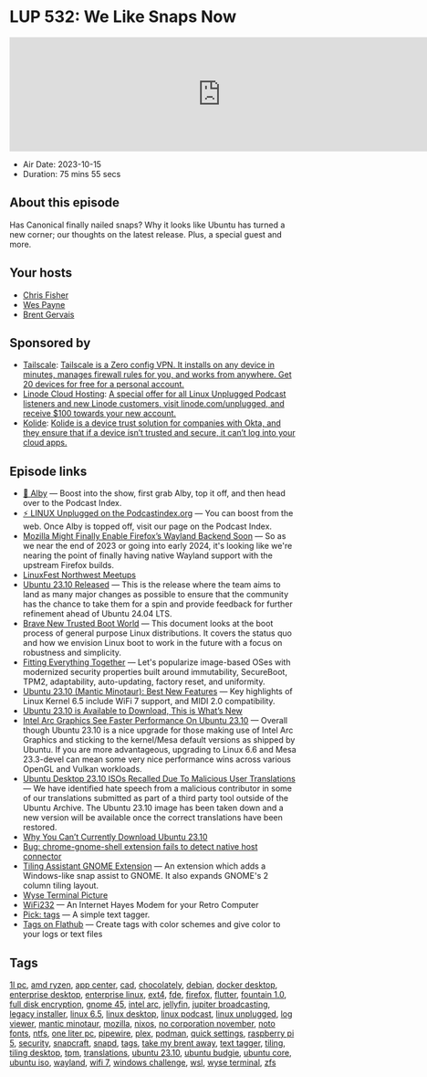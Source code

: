 # LUP 532: We Like Snaps Now

<iframe src="https://player.fireside.fm/v2/RUkczH-V+nGNUqF8X?theme=dark" width="740" height="200" frameborder="0" scrolling="no"></iframe>

* Air Date: 2023-10-15
* Duration: 75 mins 55 secs

## About this episode

Has Canonical finally nailed snaps? Why it looks like Ubuntu has turned a new corner; our thoughts on the latest release. Plus, a special guest and more.

## Your hosts
* [Chris Fisher](https://linuxunplugged.com/hosts/chrislas)
* [Wes Payne](https://linuxunplugged.com/hosts/wes)
* [Brent Gervais](https://linuxunplugged.com/hosts/brent)

## Sponsored by

  * [Tailscale](http://tailscale.com/): [Tailscale is a Zero config VPN. It installs on any device in minutes, manages firewall rules for you, and works from anywhere. Get 20 devices for free for a personal account. ](http://tailscale.com/)
  * [Linode Cloud Hosting](https://linode.com/unplugged): [A special offer for all Linux Unplugged Podcast listeners and new Linode customers, visit linode.com/unplugged, and receive $100 towards your new account. ](https://linode.com/unplugged)
  * [Kolide](https://kolide.com/unplugged): [Kolide is a device trust solution for companies with Okta, and they ensure that if a device isn’t trusted and secure, it can’t log into your cloud apps.](https://kolide.com/unplugged)



## Episode links

  * [🎉 Alby](https://getalby.com/ "🎉 Alby") — Boost into the show, first grab Alby, top it off, and then head over to the Podcast Index.
  * [⚡️ LINUX Unplugged on the Podcastindex.org](https://podcastindex.org/podcast/575694 "⚡️ LINUX Unplugged on the Podcastindex.org") — You can boost from the web. Once Alby is topped off, visit our page on the Podcast Index.
  * [Mozilla Might Finally Enable Firefox’s Wayland Backend Soon](https://www.phoronix.com/news/Firefox-Wayland-Possibly-Soon "Mozilla Might Finally Enable Firefox’s Wayland Backend Soon") — So as we near the end of 2023 or going into early 2024, it's looking like we're nearing the point of finally having native Wayland support with the upstream Firefox builds.
  * [LinuxFest Northwest Meetups](https://www.meetup.com/linuxfestnorthwest/ "LinuxFest Northwest Meetups")
  * [Ubuntu 23.10 Released](https://ubuntu.com/blog/ubuntu-desktop-23-10-mantic-minotaur-deep-dive "Ubuntu 23.10 Released") — This is the release where the team aims to land as many major changes as possible to ensure that the community has the chance to take them for a spin and provide feedback for further refinement ahead of Ubuntu 24.04 LTS.
  * [Brave New Trusted Boot World](https://0pointer.net/blog/brave-new-trusted-boot-world.html "Brave New Trusted Boot World") — This document looks at the boot process of general purpose Linux distributions. It covers the status quo and how we envision Linux boot to work in the future with a focus on robustness and simplicity.
  * [Fitting Everything Together](https://0pointer.net/blog/fitting-everything-together.html "Fitting Everything Together") — Let's popularize image-based OSes with modernized security properties built around immutability, SecureBoot, TPM2, adaptability, auto-updating, factory reset, and uniformity.
  * [Ubuntu 23.10 (Mantic Minotaur): Best New Features](https://www.debugpoint.com/ubuntu-23-10-features/#Linux_Kernel_65 "Ubuntu 23.10 \(Mantic Minotaur\): Best New Features") — Key highlights of Linux Kernel 6.5 include WiFi 7 support, and MIDI 2.0 compatibility.
  * [Ubuntu 23.10 is Available to Download, This is What’s New](https://www.omgubuntu.co.uk/2023/10/ubuntu-23-10-new-features-download-link "Ubuntu 23.10 is Available to Download, This is What’s New")
  * [Intel Arc Graphics See Faster Performance On Ubuntu 23.10](https://www.phoronix.com/review/arc-graphics-ubuntu-2310 "Intel Arc Graphics See Faster Performance On Ubuntu 23.10") — Overall though Ubuntu 23.10 is a nice upgrade for those making use of Intel Arc Graphics and sticking to the kernel/Mesa default versions as shipped by Ubuntu. If you are more advantageous, upgrading to Linux 6.6 and Mesa 23.3-devel can mean some very nice performance wins across various OpenGL and Vulkan workloads.
  * [Ubuntu Desktop 23.10 ISOs Recalled Due To Malicious User Translations](https://www.phoronix.com/news/Ubuntu-23.10-Recalled "Ubuntu Desktop 23.10 ISOs Recalled Due To Malicious User Translations") — We have identified hate speech from a malicious contributor in some of our translations submitted as part of a third party tool outside of the Ubuntu Archive. The Ubuntu 23.10 image has been taken down and a new version will be available once the correct translations have been restored.
  * [Why You Can’t Currently Download Ubuntu 23.10](https://www.omgubuntu.co.uk/2023/10/ubuntu-23-10-installer-translations-hijack "Why You Can’t Currently Download Ubuntu 23.10")
  * [Bug: chrome-gnome-shell extension fails to detect native host connector](https://bugs.launchpad.net/ubuntu/+source/chromium-browser/+bug/1741074 "Bug: chrome-gnome-shell extension fails to detect native host connector")
  * [Tiling Assistant GNOME Extension](https://github.com/Leleat/Tiling-Assistant "Tiling Assistant GNOME Extension") — An extension which adds a Windows-like snap assist to GNOME. It also expands GNOME's 2 column tiling layout.
  * [Wyse Terminal Picture](https://drive.proton.me/urls/JEWWTZ3XZ0#LiGga9eu8FPg "Wyse Terminal Picture")
  * [WiFi232](https://biosrhythm.com/?page_id=1453 "WiFi232") — An Internet Hayes Modem for your Retro Computer
  * [Pick: tags](https://github.com/phastmike/tags "Pick: tags") — A simple text tagger.
  * [Tags on Flathub](https://flathub.org/apps/io.github.phastmike.tags "Tags on Flathub") — Create tags with color schemes and give color to your logs or text files



## Tags

[1l pc](https://linuxunplugged.com/tags/1l%20pc), [amd ryzen](https://linuxunplugged.com/tags/amd%20ryzen), [app center](https://linuxunplugged.com/tags/app%20center), [cad](https://linuxunplugged.com/tags/cad), [chocolately](https://linuxunplugged.com/tags/chocolately), [debian](https://linuxunplugged.com/tags/debian), [docker desktop](https://linuxunplugged.com/tags/docker%20desktop), [enterprise desktop](https://linuxunplugged.com/tags/enterprise%20desktop), [enterprise linux](https://linuxunplugged.com/tags/enterprise%20linux), [ext4](https://linuxunplugged.com/tags/ext4), [fde](https://linuxunplugged.com/tags/fde), [firefox](https://linuxunplugged.com/tags/firefox), [flutter](https://linuxunplugged.com/tags/flutter), [fountain 1.0](https://linuxunplugged.com/tags/fountain%201.0), [full disk encryption](https://linuxunplugged.com/tags/full%20disk%20encryption), [gnome 45](https://linuxunplugged.com/tags/gnome%2045), [intel arc](https://linuxunplugged.com/tags/intel%20arc), [jellyfin](https://linuxunplugged.com/tags/jellyfin), [jupiter broadcasting](https://linuxunplugged.com/tags/jupiter%20broadcasting), [legacy installer](https://linuxunplugged.com/tags/legacy%20installer), [linux 6.5](https://linuxunplugged.com/tags/linux%206.5), [linux desktop](https://linuxunplugged.com/tags/linux%20desktop), [linux podcast](https://linuxunplugged.com/tags/linux%20podcast), [linux unplugged](https://linuxunplugged.com/tags/linux%20unplugged), [log viewer](https://linuxunplugged.com/tags/log%20viewer), [mantic minotaur](https://linuxunplugged.com/tags/mantic%20minotaur), [mozilla](https://linuxunplugged.com/tags/mozilla), [nixos](https://linuxunplugged.com/tags/nixos), [no corporation november](https://linuxunplugged.com/tags/no%20corporation%20november), [noto fonts](https://linuxunplugged.com/tags/noto%20fonts), [ntfs](https://linuxunplugged.com/tags/ntfs), [one liter pc](https://linuxunplugged.com/tags/one%20liter%20pc), [pipewire](https://linuxunplugged.com/tags/pipewire), [plex](https://linuxunplugged.com/tags/plex), [podman](https://linuxunplugged.com/tags/podman), [quick settings](https://linuxunplugged.com/tags/quick%20settings), [raspberry pi 5](https://linuxunplugged.com/tags/raspberry%20pi%205), [security](https://linuxunplugged.com/tags/security), [snapcraft](https://linuxunplugged.com/tags/snapcraft), [snapd](https://linuxunplugged.com/tags/snapd), [tags](https://linuxunplugged.com/tags/tags), [take my brent away](https://linuxunplugged.com/tags/take%20my%20brent%20away), [text tagger](https://linuxunplugged.com/tags/text%20tagger), [tiling](https://linuxunplugged.com/tags/tiling), [tiling desktop](https://linuxunplugged.com/tags/tiling%20desktop), [tpm](https://linuxunplugged.com/tags/tpm), [translations](https://linuxunplugged.com/tags/translations), [ubuntu 23.10](https://linuxunplugged.com/tags/ubuntu%2023.10), [ubuntu budgie](https://linuxunplugged.com/tags/ubuntu%20budgie), [ubuntu core](https://linuxunplugged.com/tags/ubuntu%20core), [ubuntu iso](https://linuxunplugged.com/tags/ubuntu%20iso), [wayland](https://linuxunplugged.com/tags/wayland), [wifi 7](https://linuxunplugged.com/tags/wifi%207), [windows challenge](https://linuxunplugged.com/tags/windows%20challenge), [wsl](https://linuxunplugged.com/tags/wsl), [wyse terminal](https://linuxunplugged.com/tags/wyse%20terminal), [zfs](https://linuxunplugged.com/tags/zfs)